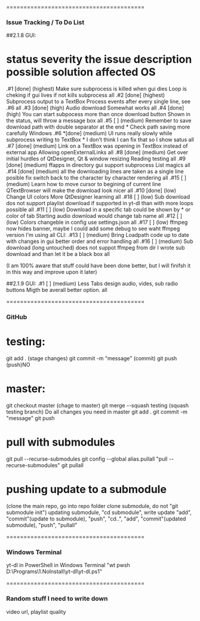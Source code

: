 ========================================
### Issue Tracking / To Do List
##2.1.8
GUI:
#       status severity         the issue description                                                   possible solution                                               affected OS
.#1     [done] (highest)        Make sure subprocess is killed when gui dies                            Loop is cheking if gui lives if not kills subprocess            all
.#2     [done] (highest)        Subprocess output to a TextBox                                          Process events after every single line, see .#6                 all
.#3     [done] (high)           Audio download                                                          Somewhat works                                                  all
.#4     [done] (high)           You can start subpocess more than once download button                  Shown in the status, will throw a message box                   all
.#5     [    ] (medium)         Remember to save download path with double separator at the end         * Check path saving more carefully                              Windows
.#6    *[done] (medium)         UI runs really slowly while subprocess writing to TextBox               * I don't think I can fix that so I show satus                  all
.#7     [done] (medium)         Link on a TextBox was opening in TextBox instead of external app        Allowing openExternalLinks                                      all
.#8     [done] (medium)         Get over initial hurdles of QtDesigner, Qt & window resizing            Reading testing                                                 all
.#9     [done] (medium)         ffapps in directory gui support subprocess                              List magics                                                     all
.#14    [done] (medium)         all the downloading lines are taken as a single line                    posible fix switch back to the character by character rendering all
.#15    [    ] (medium)         Learn how to move cursor to begining of current line QTextBrowser       will make the download look nicer                               all
.#10    [done] (low)            Change UI colors                                                        More QtDesigner learning                                        all
.#18    [    ] (low)            Sub download dos not support playlist download                          if supported in yt-dl than with more loops possible             all
.#11    [    ] (low)            Download in a specific tab could be shown by * or color of tab          Starting audio download would change tab name                   all
.#12    [    ] (low)            Colors changeble in config                                              use settings.json                                               all
.#17    [    ] (low)            ffmpeg now hides banner, maybe I could add some debug                   to see waht ffmpeg version I'm using                            all
CLI:
.#13    [    ] (medium)         Bring Loadpath code up to date with changes in gui                      better order and error handling                                 all
.#16    [    ] (medium)         Sub download (long untouched) does not suppot ffmpeg from dir           I wrote sub download and than let it be a black box             all

(I am 100% aware that stuff could have been done better, but I will finifsh it in this way and improve upon it later)

##2.1.9
GUI:
.#1     [   ] (medium)          Less Tabs design audio, vides, sub radio buttons                        Migth be averall better option.                                 all

========================================
### GitHub

# testing:
git add . (stage changes)
git commit -m "message" (commit)
git push (push)NO

# master:
git checkout master (chage to master)
git merge --squash testing (squash testing branch)
Do all changes you need in master 
git add .
git commit -m "message"
git push

# pull with submodules
git pull --recurse-submodules
git config --global alias.pullall "pull --recurse-submodules"
git pullall

# pushing update to a submodule
(clone the main repo, go into repo folder clone submodule, do not "git submodule init")
updating submodule, "cd submodule", write update "add",  "commit"(update to submodule), "push", "cd..", "add", "commit"(updated submodule), "push", "pullall"

========================================
### Windows Terminal

yt-dl in PowerShell in Windows Terminal
"wt pwsh D:\Programs\1.NoInstall\yt-dl\yt-dl.ps1"

========================================
### Random stuff I need to write down

video url,
playlist
quality